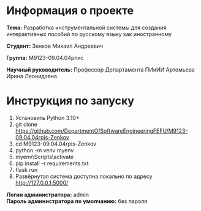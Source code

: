 # Информация о проекте
<b>Тема:</b> Разработка инструментальной системы для создания интерактивных пособий по русскому языку как иностранному

<b>Студент:</b> Зенков Михаил Андреевич

<b>Группа:</b> М9123-09.04.04рпис

<b>Научный руководитель:</b> Профессор Департамента ПИиИИ Артемьева Ирина Леонидовна

# Инструкция по запуску
1. Установить Python 3.10+
2. git clone https://github.com/DepartmentOfSoftwareEngineeringFEFU/M9123-09.04.04rpis-Zenkov
3. cd M9123-09.04.04rpis-Zenkov
4. python -m venv myenv
5. myenv\Scripts\activate
6. pip install -r requirements.txt
7. flask run
8. Развёрнутая система доступна локально по адресу http://127.0.0.1:5000/ 

<b>Логин администратора:</b> admin\
<b>Пароль администратора по умолчанию:</b> без пароля
